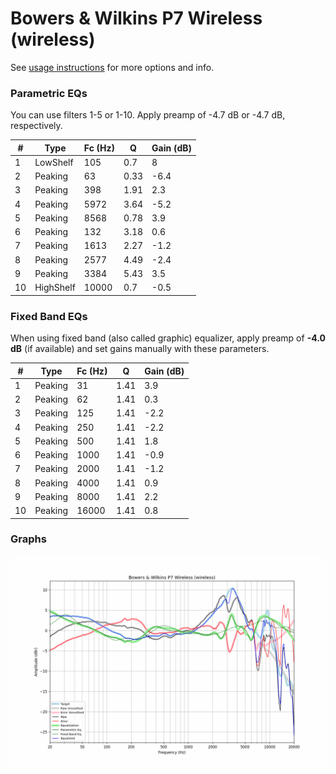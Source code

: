 # Bowers & Wilkins P7 Wireless (wireless)
See [usage instructions](https://github.com/jaakkopasanen/AutoEq#usage) for more options and info.

### Parametric EQs
You can use filters 1-5 or 1-10. Apply preamp of -4.7 dB or -4.7 dB, respectively.

|   # | Type      |   Fc (Hz) |    Q |   Gain (dB) |
|-----|-----------|-----------|------|-------------|
|   1 | LowShelf  |       105 | 0.7  |         8   |
|   2 | Peaking   |        63 | 0.33 |        -6.4 |
|   3 | Peaking   |       398 | 1.91 |         2.3 |
|   4 | Peaking   |      5972 | 3.64 |        -5.2 |
|   5 | Peaking   |      8568 | 0.78 |         3.9 |
|   6 | Peaking   |       132 | 3.18 |         0.6 |
|   7 | Peaking   |      1613 | 2.27 |        -1.2 |
|   8 | Peaking   |      2577 | 4.49 |        -2.4 |
|   9 | Peaking   |      3384 | 5.43 |         3.5 |
|  10 | HighShelf |     10000 | 0.7  |        -0.5 |

### Fixed Band EQs
When using fixed band (also called graphic) equalizer, apply preamp of **-4.0 dB** (if available) and set gains manually with these parameters.

|   # | Type    |   Fc (Hz) |    Q |   Gain (dB) |
|-----|---------|-----------|------|-------------|
|   1 | Peaking |        31 | 1.41 |         3.9 |
|   2 | Peaking |        62 | 1.41 |         0.3 |
|   3 | Peaking |       125 | 1.41 |        -2.2 |
|   4 | Peaking |       250 | 1.41 |        -2.2 |
|   5 | Peaking |       500 | 1.41 |         1.8 |
|   6 | Peaking |      1000 | 1.41 |        -0.9 |
|   7 | Peaking |      2000 | 1.41 |        -1.2 |
|   8 | Peaking |      4000 | 1.41 |         0.9 |
|   9 | Peaking |      8000 | 1.41 |         2.2 |
|  10 | Peaking |     16000 | 1.41 |         0.8 |

### Graphs
![](./Bowers%20&%20Wilkins%20P7%20Wireless%20(wireless).png)
